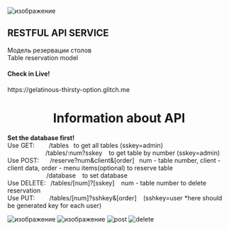 ![изображение](https://github.com/sonytruelove/REST-API-restaurant-reservation/assets/42536061/7a19f3a9-032c-4a2c-bfce-b0654e26671e)<h2>RESTFUL API SERVICE</h2>
Модель резервации столов 
<br>Table reservation model</br>
<h4>Check in Live!</h4> https://gelatinous-thirsty-option.glitch.me 
<div align="center"><h1>Information about API</h1></div>
<strong>Set the database first!</strong>
<br>
Use GET:&emsp; &emsp;/tables &ensp;to get all tables (sskey=admin)
<br>
&emsp;&emsp; &emsp; &emsp; &emsp; /tables/:num?sskey &ensp; to get table by number (sskey=admin)
<br>
Use POST: &emsp;&ensp;/reserve?num&client&[order] &ensp;num - table number, client - client data, order - menu items(optional) to reserve table 
<br>&emsp;&emsp;&emsp;&emsp;&emsp;&emsp; /database &ensp; to set database
<br>
Use DELETE: &ensp;/tables/[num]?[sskey] &ensp; num - table number to delete reservation
<br>
Use PUT: &nbsp&emsp;&ensp; /tables/[num]?sshkey&[order] &ensp; (sshkey=user *here should be generated key for each user) 
</div>
<br>


![изображение](https://github.com/sonytruelove/REST-API-restaurant-reservation/assets/42536061/b982b7ce-0ed9-417d-b255-6f3cf352fe7b)
![изображение](https://github.com/sonytruelove/REST-API-restaurant-reservation/assets/42536061/d5f68960-c086-44a5-a27a-8dfbb7c51d8b)
![post](https://github.com/sonytruelove/REST-API-restaurant-reservation/assets/42536061/b7ab4812-b5ff-4bc7-88e9-409cacbc3ae3)
![delete](https://github.com/sonytruelove/REST-API-restaurant-reservation/assets/42536061/de106e2a-3ff4-4314-86af-8184fc768311)
